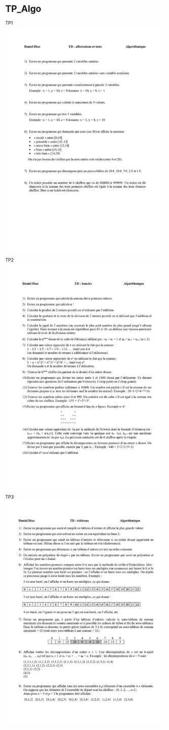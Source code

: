 # TP_Algo

TP1
![alt text](https://github.com/QUENTlN/TP_Algo/blob/main/sujets/TD-1(1).jpg?raw=true)

TP2
![alt text](https://github.com/QUENTlN/TP_Algo/blob/main/sujets/TD-2.jpg?raw=true)

TP3
![alt text](https://github.com/QUENTlN/TP_Algo/blob/main/sujets/TD-3.jpg?raw=true)

